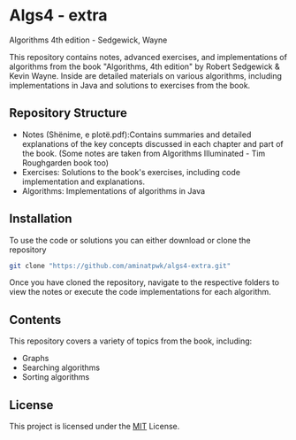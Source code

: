 # Algs4 - extra

Algorithms 4th edition - Sedgewick, Wayne

This repository contains notes, advanced exercises, and implementations of algorithms from the book "Algorithms, 4th edition" by Robert Sedgewick & Kevin Wayne. Inside are detailed materials on various algorithms, including implementations in Java and solutions to exercises from the book.

## Repository Structure

- Notes (Shënime, e plotë.pdf):Contains summaries and detailed explanations of the key concepts discussed in each chapter and part of the book. (Some notes are taken from Algorithms Illuminated - Tim Roughgarden book too)
- Exercises: Solutions to the book's exercises, including code implementation and explanations.
- Algorithms: Implementations of algorithms in Java

## Installation

To use the code or solutions you can either download or clone the repository
```bash
git clone "https://github.com/aminatpwk/algs4-extra.git"
```
Once you have cloned the repository, navigate to the respective folders to view the notes or execute the code implementations for each algorithm.

## Contents

This repository covers a variety of topics from the book, including:
-  Graphs
- Searching algorithms
- Sorting algorithms


## License

This project is licensed under the [MIT](https://choosealicense.com/licenses/mit/) License.
